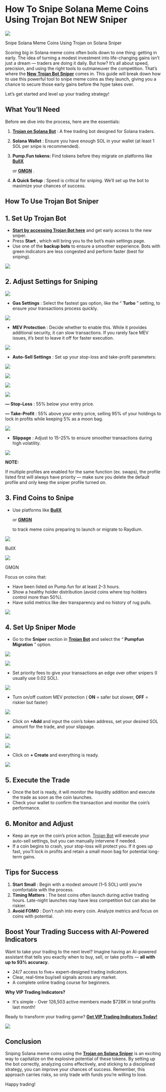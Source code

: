 # How To Snipe Solana Meme Coins Using Trojan Bot NEW Sniper

![](https://miro.medium.com/v2/1*kPdAWI75x6COI6AMeMm3Mw.png)

Snipe Solana Meme Coins Using Trojan on Solana Sniper

Scoring big in Solana meme coins often boils down to one thing: getting in early. The idea of turning a modest investment into life-changing gains isn’t just a dream — traders are doing it daily. But how? It’s all about speed, precision, and using the right tools to outmaneuver the competition. That’s where the
[**New**
**Trojan Bot Sniper**](https://t.me/solana_trojanbot?start=r-corokere)
comes in. This guide will break down how to use this powerful tool to snipe meme coins as they launch, giving you a chance to secure those early gains before the hype takes over.

Let’s get started and level up your trading strategy!

## What You’ll Need

Before we dive into the process, here are the essentials:

1. [**Trojan on Solana Bot**](https://t.me/solana_trojanbot?start=r-corokere)
   : A free trading bot designed for Solana traders.
2. **Solana Wallet**
   : Ensure you have enough SOL in your wallet (at least 1 SOL per snipe is recommended).
3. **Pump.Fun tokens:**
   Find tokens before they migrate on platforms like
   [**BullX**](https://t.me/BullxBetaBot)

   or
   [**GMGN**](https://gmgn.ai/?ref=cryptohawk&chain=sol)
   .
4. **A Quick Setup**
   : Speed is critical for sniping. We’ll set up the bot to maximize your chances of success.

## How To Use Trojan Bot Sniper

## 1. Set Up Trojan Bot

* [**Start by accessing Trojan Bot here**](https://t.me/solana_trojanbot?start=r-corokere)
  and get early access to the new sniper.
* Press
  **Start**
  , which will bring you to the bot’s main settings page.
* Use one of the
  **backup bots**
  to ensure a smoother experience. Bots with green indicators are less congested and perform faster (best for sniping).

![](https://miro.medium.com/v2/1*ZqlBDxoXJ3hsLGqDmdyUBA.png)

## 2. Adjust Settings for Sniping

![](https://miro.medium.com/v2/1*j6cayNooA3_n-5Bdofiy4w.png)

* **Gas Settings**
  : Select the fastest gas option, like the “
  **Turbo**
  ” setting, to ensure your transactions process quickly.

![](https://miro.medium.com/v2/1*Eo_p9WoGSCbW_Xzt-cEc-Q.png)

* **MEV Protection**
  : Decide whether to enable this. While it provides additional security, it can slow transactions. If you rarely face MEV issues, it’s best to leave it off for faster execution.

![](https://miro.medium.com/v2/1*eijZu2YyIUnrCFRp5VbhcQ.png)

* **Auto-Sell Settings**
  : Set up your stop-loss and take-profit parameters:

![](https://miro.medium.com/v2/1*O2hyyFoURQJYDU0ipLaVOg.png)



![](https://miro.medium.com/v2/1*D9WRCDfxI8hbD8s4attGag.png)



![](https://miro.medium.com/v2/1*DOX8sVbwp3l_vU2bhU2Cdw.png)



![](https://miro.medium.com/v2/1*gC7pmtJqj1_a8CdzkUkIfA.png)

**— Stop-Loss**
: 55% below your entry price.

**— Take-Profit**
: 55% above your entry price, selling 95% of your holdings to lock in profits while keeping 5% as a moon bag.

![](https://miro.medium.com/v2/1*KKWqwJeTjkWfPAOCgUxXkQ.png)

* **Slippage**
  : Adjust to 15–25% to ensure smoother transactions during high volatility.

![](https://miro.medium.com/v2/1*kdMCDjkQIRfjwkh5J9UBxQ.png)

**NOTE:**

If multiple profiles are enabled for the same function (ex. swaps), the profile listed first will always have priority — make sure you delete the default profile and only keep the sniper profile turned on.

## 3. Find Coins to Snipe

* Use platforms like
  [**BullX**](https://t.me/BullxBetaBot)

  or
  [**GMGN**](https://gmgn.ai/?ref=cryptohawk&chain=sol)

  to track meme coins preparing to launch or migrate to Raydium.

![](https://miro.medium.com/v2/1*wKLWK7RQhde4D7nFC96EFA.png)

BullX



![](https://miro.medium.com/v2/1*JnfD9D_aAdvsM-uctsiu5w.png)

GMGN

Focus on coins that:

* Have been listed on Pump.fun for at least 2–3 hours.
* Show a healthy holder distribution (avoid coins where top holders control more than 50%).
* Have solid metrics like dev transparency and no history of rug pulls.

![](https://miro.medium.com/v2/1*LaFc6jd_R91HUtvHivBTvA.png)

## 4. Set Up Sniper Mode

* Go to the
  **Sniper**
  section in
  [**Trojan Bot**](https://t.me/solana_trojanbot?start=r-corokere)
  and select the “
  **Pumpfun Migration**
  ” option.

![](https://miro.medium.com/v2/1*EgRnbiuZKjDIFOhnAhVpAQ.png)



![](https://miro.medium.com/v2/1*FNkmRokcw2-1cSnJkWwOtQ.png)

* Set priority fees to give your transactions an edge over other snipers (I usually use 0.02 SOL).

![](https://miro.medium.com/v2/1*-w0-0-HTjGDud6f68qroCg.png)

* Turn on/off custom MEV protection (
  **ON**
  = safer but slower,
  **OFF**
  = riskier but faster)

![](https://miro.medium.com/v2/1*EC1_Mbiwnwa10pITkN5CTw.png)

* Click on
  **+Add**
  and input the coin’s token address, set your desired SOL amount for the trade, and your slippage.

![](https://miro.medium.com/v2/1*gGsbjuGNzT9n8F7pz1gdlw.png)



![](https://miro.medium.com/v2/1*Y7pqNIVKBzexXMpbJAUW1A.png)

* Click on
  **+ Create**
  and everything is ready.

![](https://miro.medium.com/v2/1*bAtK7zYxuR7yKz12S_Bbng.png)

## 5. Execute the Trade

* Once the bot is ready, it will monitor the liquidity addition and execute the trade as soon as the coin launches.
* Check your wallet to confirm the transaction and monitor the coin’s performance.

## 6. Monitor and Adjust

* Keep an eye on the coin’s price action.
  [Trojan Bot](https://t.me/solana_trojanbot?start=r-corokere)
  will execute your auto-sell settings, but you can manually intervene if needed.
* If a coin begins to crash, your stop-loss will protect you. If it goes up fast, you’ll lock in profits and retain a small moon bag for potential long-term gains.

## Tips for Success

1. **Start Small**
   : Begin with a modest amount (1–5 SOL) until you’re comfortable with the process.
2. **Timing Matters**
   : The best coins often launch during active trading hours. Late-night launches may have less competition but can also be riskier.
3. **Avoid FOMO**
   : Don’t rush into every coin. Analyze metrics and focus on coins with potential.

## Boost Your Trading Success with AI-Powered Indicators

Want to take your trading to the next level? Imagine having an AI-powered assistant that tells you exactly when to buy, sell, or take profits —
**all with up to 93% accuracy.**

* 24/7 access to five+ expert-designed trading indicators.
* Clear, real-time buy/sell signals across any market.
* A complete online trading course for beginners.

**Why VIP Trading Indicators?**

* It's simple - Over 126,503 active members made $728K in total profits last month!

Ready to transform your trading game?
[**Get VIP Trading Indicators Today!**](https://vipindicators.xyz)

![](https://vipindicators.xyz/5.png)

## Conclusion

Sniping Solana meme coins using the
[**Trojan on Solana Sniper**](https://t.me/solana_trojanbot?start=r-corokere)
is an exciting way to capitalize on the explosive potential of these tokens. By setting up the bot correctly, analyzing coins effectively, and sticking to a disciplined strategy, you can improve your chances of success. Remember, this approach carries risks, so only trade with funds you’re willing to lose.

Happy trading!